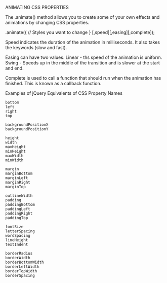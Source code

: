 ANIMATING CSS PROPERTIES

The .animate() method allows you to create some of your own effects and animations by changing CSS properties.

.animate({
 // Styles you want to change
 } [,speed][,easing][,complete]);
 
 Speed indicates the duration of the animation in milliseconds. It also takes the keywords (slow and fast).
 
 Easing can have two values.
    Linear - ths speed of the animation is uniform.
    Swing - Speeds up in the middle of the transition and is slower at the start and end.
 
 Complete is used to call a function that should run when the animation has finished.  This is known as a callback function.
    
 
 Examples of jQuery Equivalents of CSS Property Names
    
    bottom
    left
    right
    top
    
    backgroundPositionX
    backgroundPositionY
    
    height
    width
    maxHeight
    minHeight
    maxWidth
    minWidth
    
    margin
    marginBottom
    marginLeft
    marginRight
    marginTop
    
    outlineWidth
    padding
    paddingBottom
    paddingLeft
    paddingRight
    paddingTop
    
    fontSize
    letterSpacing
    wordSpacing
    lineHeight
    textIndent
    
    borderRadius
    borderWidth
    borderBottomWidth
    borderLeftWidth
    borderTopWidth
    borderSpacing